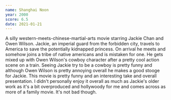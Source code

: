 ```yaml
---
name: Shanghai Noon
year: 2000
score: 6.5
date: 2021-01-21
---
```

A silly western-meets-chinese-martial-arts movie starring Jackie Chan and Owen Wilson. Jackie, an imperial guard from the forbidden city, travels to America to save the potentially kidnapped princess. On arrival he meets and somehow joins a tribe of native americans and is mistaken for one. He gets mixed up with Owen Wilson's cowboy character after a pretty cool action scene on a train. Seeing Jackie try to be a cowboy is pretty funny and although Owen Wilson is pretty annoying overall he makes a good stooge for Jackie. This movie is pretty funny and an interesting take and overall presentation. I didn't personally enjoy it overall as much as Jackie's older work as it's a bit overproduced and hollywoody for me and comes across as more of a family movie. It's not bad though.
